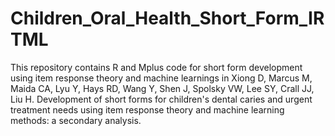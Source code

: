 # Children_Oral_Health_Short_Form_IRTML

This repository contains R and Mplus code for short form development using item response theory and machine learnings in Xiong D, Marcus M, Maida CA, Lyu Y, Hays RD, Wang Y, Shen J, Spolsky VW, Lee SY, Crall JJ, Liu H. Development of short forms for children's dental caries and urgent treatment needs using item response theory and machine learning methods: a secondary analysis.